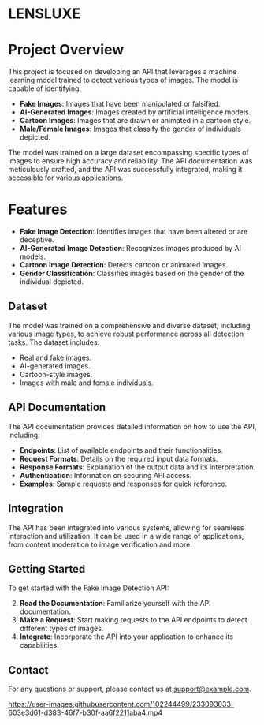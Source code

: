 # LENSLUXE

# Project Overview

This project is focused on developing an API that leverages a machine learning model trained to detect various types of images. The model is capable of identifying:

- **Fake Images**: Images that have been manipulated or falsified.
- **AI-Generated Images**: Images created by artificial intelligence models.
- **Cartoon Images**: Images that are drawn or animated in a cartoon style.
- **Male/Female Images**: Images that classify the gender of individuals depicted.

The model was trained on a large dataset encompassing specific types of images to ensure high accuracy and reliability. The API documentation was meticulously crafted, and the API was successfully integrated, making it accessible for various applications.

# Features

- **Fake Image Detection**: Identifies images that have been altered or are deceptive.
- **AI-Generated Image Detection**: Recognizes images produced by AI models.
- **Cartoon Image Detection**: Detects cartoon or animated images.
- **Gender Classification**: Classifies images based on the gender of the individual depicted.

## Dataset

The model was trained on a comprehensive and diverse dataset, including various image types, to achieve robust performance across all detection tasks. The dataset includes:

- Real and fake images.
- AI-generated images.
- Cartoon-style images.
- Images with male and female individuals.

## API Documentation

The API documentation provides detailed information on how to use the API, including:

- **Endpoints**: List of available endpoints and their functionalities.
- **Request Formats**: Details on the required input data formats.
- **Response Formats**: Explanation of the output data and its interpretation.
- **Authentication**: Information on securing API access.
- **Examples**: Sample requests and responses for quick reference.

## Integration

The API has been integrated into various systems, allowing for seamless interaction and utilization. It can be used in a wide range of applications, from content moderation to image verification and more.

## Getting Started

To get started with the Fake Image Detection API:

2. **Read the Documentation**: Familiarize yourself with the API documentation.
3. **Make a Request**: Start making requests to the API endpoints to detect different types of images.
4. **Integrate**: Incorporate the API into your application to enhance its capabilities.


## Contact

For any questions or support, please contact us at support@example.com.

https://user-images.githubusercontent.com/102244499/233093033-603e3d61-d383-46f7-b30f-aa6f2211aba4.mp4

